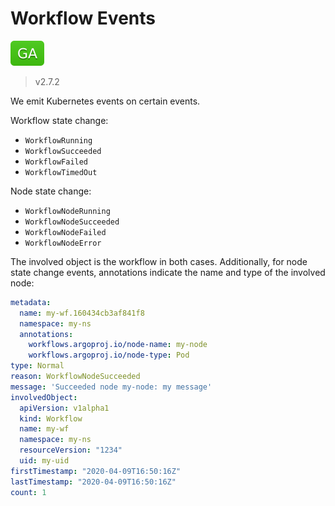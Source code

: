 # Workflow Events

![GA](assets/ga.svg)

> v2.7.2

We emit Kubernetes events on certain events.

Workflow state change:

* `WorkflowRunning`
* `WorkflowSucceeded`
* `WorkflowFailed`
* `WorkflowTimedOut`

Node state change:

* `WorkflowNodeRunning`
* `WorkflowNodeSucceeded`
* `WorkflowNodeFailed`
* `WorkflowNodeError`

The involved object is the workflow in both cases. Additionally, for node state change events, annotations indicate the name and type of the involved node:

```yaml
metadata:
  name: my-wf.160434cb3af841f8
  namespace: my-ns
  annotations:
    workflows.argoproj.io/node-name: my-node
    workflows.argoproj.io/node-type: Pod
type: Normal
reason: WorkflowNodeSucceeded
message: 'Succeeded node my-node: my message'
involvedObject:
  apiVersion: v1alpha1
  kind: Workflow
  name: my-wf
  namespace: my-ns
  resourceVersion: "1234"
  uid: my-uid
firstTimestamp: "2020-04-09T16:50:16Z"
lastTimestamp: "2020-04-09T16:50:16Z"
count: 1
```
